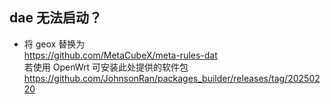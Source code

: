## dae 无法启动？
- 将 geox 替换为  
https://github.com/MetaCubeX/meta-rules-dat  
若使用 OpenWrt 可安装此处提供的软件包  
https://github.com/JohnsonRan/packages_builder/releases/tag/20250220